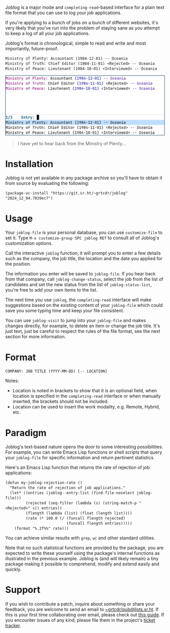 Joblog is a major mode and `completing-read`-based interface for a plain text file format that you can use to log your job applications.

If you're applying to a bunch of jobs on a bunch of different websites, it's very likely that you've run into the problem of staying sane as you attempt to keep a log of all your job applications.

Joblog's format is chronological, simple to read and write and most importantly, future-proof.

```
Ministry of Plenty: Accountant (1984-12-01) -- Oceania
Ministry of Truth: Chief Editor (1984-11-01) <Rejected> -- Oceania
Ministry of Peace: Lieutenant (1984-10-01) <Interviewed> -- Oceania
```

![Emacs frame showing joblog selection menu on one side and the text format on the other](media/preview.webp)

> I have yet to hear back from the Ministry of Plenty...

# Installation

Joblog is not yet available in any package archive so you'll have to obtain it
from source by evaluating the following:

``` emacs-lisp
(package-vc-install "https://git.sr.ht/~grtcdr/joblog" "2024_12_04.7839ec7")
```

# Usage

Your `joblog-file` is your personal database, you can use `customize-file` to set it. Type `M-x customize-group SPC joblog RET` to consult all of Joblog's customization options.

Call the interactive `joblog` function, it will prompt you to enter a few details such as the company, the job title, the location and the date you applied for the position.

The information you enter will be saved to `joblog-file`. If you hear back from that company, call `joblog-change-status`, select the job from the list of candidates and set the new status from the list of `joblog-status-list`, you're free to add your own items to the list.

The next time you use `joblog`, the `completing-read` interface will make suggestions based on the existing content of your `joblog-file` which could save you some typing time and keep your file consistent.

You can use `joblog-visit` to jump into your `joblog-file` and makes changes directly, for example, to delete an item or change the job title. It's just text, just be careful to respect the rules of the file format, see the next section for more information.

# Format

```
COMPANY: JOB TITLE (YYYY-MM-DD) [-- LOCATION]
```

Notes:
- Location is noted in brackets to show that it is an optional field, when location is specified in the `completing-read` interface or when manually inserted, the brackets should not be included.
- Location can be used to insert the work modality, e.g. Remote, Hybrid, etc.

# Paradigm

Joblog's text-based nature opens the door to some interesting possibilities. For example, you can write Emacs Lisp functions or shell scripts that query your `joblog-file` for specific information and return pertinent statistics.

Here's an Emacs Lisp function that returns the rate of rejection of job applications:

``` emacs-lisp
(defun my-joblog-rejection-rate ()
  "Return the rate of rejection of job applications."
  (let* ((entries (joblog--entry-list (find-file-noselect joblog-file)))
         (rejected (seq-filter (lambda (s) (string-match-p "<Rejected>" s)) entries))
         (flength (lambda (list) (float (length list))))
         (rate (* 100.0 (/ (funcall flength rejected)
                           (funcall flength entries)))))
    (format "%.2f%%" rate)))
```

You can achieve similar results with `grep`, `wc` and other standard utilities.

Note that no such statistical functions are provided by the package, you are expected to write these yourself using the package's internal functions as illustrated in the previous example. Joblog is (and will likely remain) a tiny package making it possible to comprehend, modify and extend easily and quickly.

# Support

If you wish to contribute a patch, inquire about something or share your feedback, you are welcome to send an email to [~grtcdr/pub@lists.sr.ht](mailto:~grtcdr/pub@lists.sr.ht). If this is your first time collaborating over email, please check out [this guide](https://git-send-email.io/). If you encounter issues of any kind, please file them in the project's [ticket tracker][ticket-tracker].

[mailing-list]: mailto:~grtcdr/pub@lists.sr.ht
[ticket-tracker]: https://todo.sr.ht/~grtcdr/joblog
